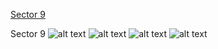 [Sector 9](#sector9)

<a name = "sector9"></a>
Sector 9
![alt text](/images/KELT-11_Sector_9/KELT-11_Sector_9_a_TimeSeries.png)
![alt text](/images/KELT-11_Sector_9/KELT-11_Sector_9_b_FoldedLightCurve.png)
![alt text](/images/KELT-11_Sector_9/KELT-11_Sector_9_b_IndividualTransitsWithFit.png)
![alt text](/images/KELT-11_Sector_9/KELT-11_Sector_9_c_TimingResiduals.png)

